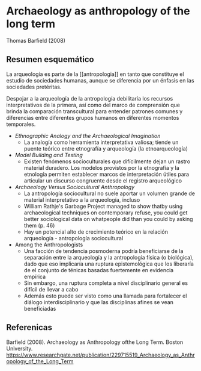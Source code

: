 # Archaeology as anthropology of the long term
Thomas Barfield (2008)

## Resumen esquemático

La arqueología es parte de la [[antropologia]] en tanto que constituye el estudio de sociedades humanas, aunque se diferencia por un énfasis en las sociedades pretéritas.

Despojar a la arqueología de la antropología debilitaría los recursos interpretativos de la primera, así como del marco de comprensión que brinda la comparación transcultural para entender patrones comunes y diferencias entre diferentes grupos humanos en diferentes momentos temporales.

- *Ethnographic Analogy and the Archaeological Imagination*
	- La analogía como herramienta interpretativa valiosa; tiende un puente teórico entre etnografía y arqueología (la etnoarqueología)
- *Model Building and Testing*
	- Existen fenómenos socioculturales que difícilmente dejan un rastro material duradero. Los modelos provistos por la etnografía y la etnología permiten establecer marcos de interpretación útiles para articular un discurso congruente desde el registro arqueológico
- *Archaeology Versus Sociocultural Anthropology*
	- La antropología sociocultural no suele aportar un volumen grande de material interpretativo a la arqueología, incluso
	- William  Rathje's  Garbage  Project  managed  to show thatby  using  archaeological  techniques  on  contemporary refuse,  you  could  get  better  sociological  data  on  whatpeople  did  than you  could  by asking  them (p. 46)
	- Hay un potencial alto de crecimiento teórico en la relación arqueología - antropología sociocultural 
- Among the Anthropologists
	- Una facción de tendencia posmoderna podría beneficiarse de la separación entre la arqueología y la antropología física (o biológica), dado que eso implicaría una ruptura epistemológica que los liberaría de el conjunto de ténicas basadas fuertemente en evidencia empírica
	- Sin embargo, una ruptura completa a nivel disciplinario general es difícil de llevar a cabo
	- Además esto puede ser visto como una llamada para fortalecer el diálogo interdisciplinario y que las disciplinas afines se vean beneficiadas

## Referenicas

Barfield (2008). Archaeology as Anthropology ofthe Long Term. Boston  University. https://www.researchgate.net/publication/229715519_Archaeology_as_Anthropology_of_the_Long_Term
